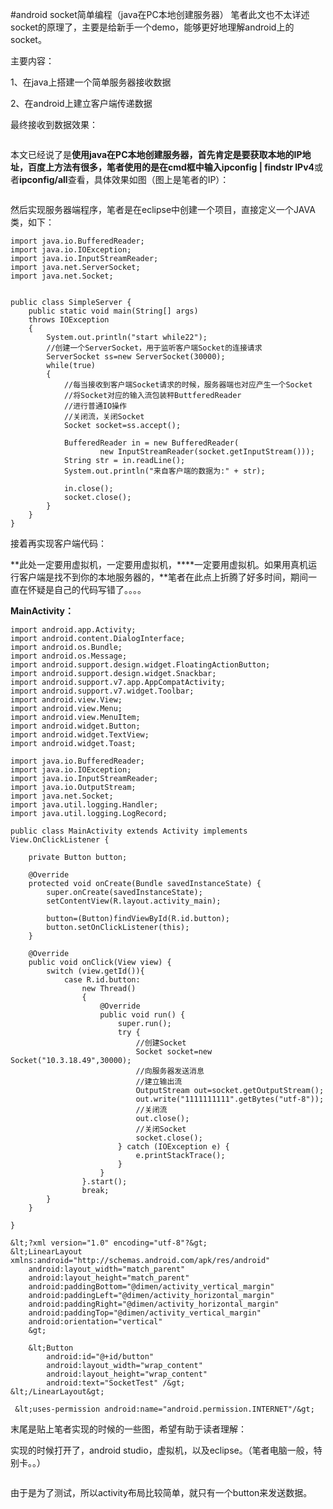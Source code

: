#android  socket简单编程（java在PC本地创建服务器）
笔者此文也不太详述socket的原理了，主要是给新手一个demo，能够更好地理解android上的socket。



主要内容：

1、在java上搭建一个简单服务器接收数据

2、在android上建立客户端传递数据



最终接收到数据效果：



<img src="https://raw.githubusercontent.com/Double2hao/xujiajia_blog/main/img/16209911646430.png " alt="">





本文已经说了是**使用java在PC本地创建服务器，**首先肯定是要获取本地的IP地址，百度上方法有很多，笔者使用的是在cmd框中输入**ipconfig | findstr IPv4**或者**ipconfig/all**查看，具体效果如图（图上是笔者的IP）：



<img src="https://raw.githubusercontent.com/Double2hao/xujiajia_blog/main/img/16209911647801.png " alt="">





然后实现服务器端程序，笔者是在eclipse中创建一个项目，直接定义一个JAVA类，如下：





```
import java.io.BufferedReader;
import java.io.IOException;
import java.io.InputStreamReader;
import java.net.ServerSocket;
import java.net.Socket;


public class SimpleServer {
	public static void main(String[] args)
	throws IOException
	{
		System.out.println("start while22");
		//创建一个ServerSocket，用于监听客户端Socket的连接请求
		ServerSocket ss=new ServerSocket(30000);
		while(true)
		{
			//每当接收到客户端Socket请求的时候，服务器端也对应产生一个Socket
			//将Socket对应的输入流包装秤ButtferedReader
            //进行普通IO操作
			//关闭流，关闭Socket
			Socket socket=ss.accept();
			
			BufferedReader in = new BufferedReader(
					new InputStreamReader(socket.getInputStream()));  
            String str = in.readLine();  
            System.out.println("来自客户端的数据为:" + str);   
            
            in.close();
            socket.close();
		}
	}
}

```



接着再实现客户端代码：

**此处一定要用虚拟机，一定要用虚拟机，****一定要用虚拟机。如果用真机运行客户端是找不到你的本地服务器的，**笔者在此点上折腾了好多时间，期间一直在怀疑是自己的代码写错了。。。。

**MainActivity：**



```
import android.app.Activity;
import android.content.DialogInterface;
import android.os.Bundle;
import android.os.Message;
import android.support.design.widget.FloatingActionButton;
import android.support.design.widget.Snackbar;
import android.support.v7.app.AppCompatActivity;
import android.support.v7.widget.Toolbar;
import android.view.View;
import android.view.Menu;
import android.view.MenuItem;
import android.widget.Button;
import android.widget.TextView;
import android.widget.Toast;

import java.io.BufferedReader;
import java.io.IOException;
import java.io.InputStreamReader;
import java.io.OutputStream;
import java.net.Socket;
import java.util.logging.Handler;
import java.util.logging.LogRecord;

public class MainActivity extends Activity implements View.OnClickListener {

    private Button button;

    @Override
    protected void onCreate(Bundle savedInstanceState) {
        super.onCreate(savedInstanceState);
        setContentView(R.layout.activity_main);

        button=(Button)findViewById(R.id.button);
        button.setOnClickListener(this);
    }

    @Override
    public void onClick(View view) {
        switch (view.getId()){
            case R.id.button:
                new Thread()
                {
                    @Override
                    public void run() {
                        super.run();
                        try {
                            //创建Socket
                            Socket socket=new Socket("10.3.18.49",30000);
                            //向服务器发送消息
                            //建立输出流
                            OutputStream out=socket.getOutputStream();
                            out.write("1111111111".getBytes("utf-8"));
                            //关闭流
                            out.close();
                            //关闭Socket
                            socket.close();
                        } catch (IOException e) {
                            e.printStackTrace();
                        }
                    }
                }.start();
                break;
        }
    }

}

```





```
&lt;?xml version="1.0" encoding="utf-8"?&gt;
&lt;LinearLayout xmlns:android="http://schemas.android.com/apk/res/android"
    android:layout_width="match_parent"
    android:layout_height="match_parent"
    android:paddingBottom="@dimen/activity_vertical_margin"
    android:paddingLeft="@dimen/activity_horizontal_margin"
    android:paddingRight="@dimen/activity_horizontal_margin"
    android:paddingTop="@dimen/activity_vertical_margin"
    android:orientation="vertical"
    &gt;

    &lt;Button
        android:id="@+id/button"
        android:layout_width="wrap_content"
        android:layout_height="wrap_content"
        android:text="SocketTest" /&gt;
&lt;/LinearLayout&gt;
```





```
 &lt;uses-permission android:name="android.permission.INTERNET"/&gt;
```





末尾是贴上笔者实现的时候的一些图，希望有助于读者理解：



实现的时候打开了，android studio，虚拟机，以及eclipse。（笔者电脑一般，特别卡。。）

<img src="https://raw.githubusercontent.com/Double2hao/xujiajia_blog/main/img/16209911648502.png " alt="">



由于是为了测试，所以activity布局比较简单，就只有一个button来发送数据。



<img src="https://raw.githubusercontent.com/Double2hao/xujiajia_blog/main/img/16209911650223.png " alt="">



